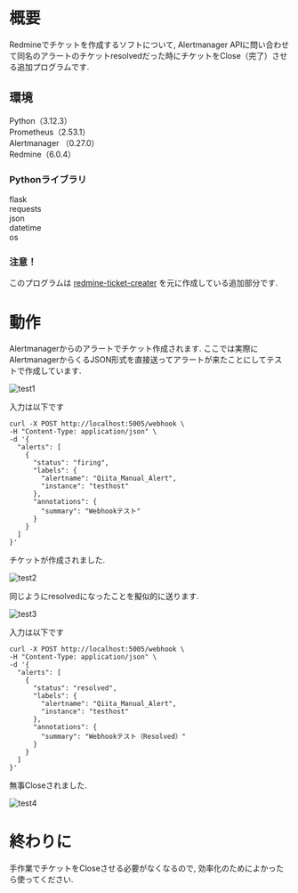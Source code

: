 # 概要
Redmineでチケットを作成するソフトについて, Alertmanager APIに問い合わせて同名のアラートのチケットresolvedだった時にチケットをClose（完了）させる追加プログラムです.

## 環境
Python（3.12.3）</br>
Prometheus（2.53.1）</br>
Alertmanager （0.27.0）</br>
Redmine（6.0.4）</br>

### Pythonライブラリ
flask</br>
requests</br>
json</br>
datetime</br>
os</br>

### 注意！ 
このプログラムは [redmine-ticket-creater](https://github.com/cdsl-research/redmine-ticket-creater) を元に作成している追加部分です.


# 動作
Alertmanagerからのアラートでチケット作成されます. ここでは実際にAlertmanagerからくるJSON形式を直接送ってアラートが来たことにしてテストで作成しています.

![test1](https://github.com/user-attachments/assets/60727154-2e12-4a8c-89ef-4c6b3258912d)

入力は以下です
```shell
curl -X POST http://localhost:5005/webhook \
-H "Content-Type: application/json" \
-d '{
  "alerts": [
    {
      "status": "firing",
      "labels": {
        "alertname": "Qiita_Manual_Alert",
        "instance": "testhost"
      },
      "annotations": {
        "summary": "Webhookテスト"
      }
    }
  ]
}'
```
チケットが作成されました.

![test2](https://github.com/user-attachments/assets/934cfad5-9627-4a86-8359-e98ed7c9fa87)

同じようにresolvedになったことを擬似的に送ります.

![test3](https://github.com/user-attachments/assets/3938b3c6-d586-4c57-ac9e-eaedc4e02990)

入力は以下です
```shell
curl -X POST http://localhost:5005/webhook \
-H "Content-Type: application/json" \
-d '{
  "alerts": [
    {
      "status": "resolved",
      "labels": {
        "alertname": "Qiita_Manual_Alert",
        "instance": "testhost"
      },
      "annotations": {
        "summary": "Webhookテスト（Resolved）"
      }
    }
  ]
}'
```
無事Closeされました.

![test4](https://github.com/user-attachments/assets/783117ba-4516-463a-a9b6-ffb4c1cd0001)

# 終わりに
手作業でチケットをCloseさせる必要がなくなるので, 効率化のためによかったら使ってください.
